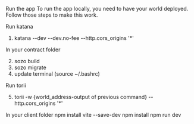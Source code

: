 
Run the app
To run the app locally, you need to have your world deployed. Follow those steps to make this work.

Run katana

1. katana --dev --dev.no-fee --http.cors_origins '*'


In your contract folder

2. sozo build
3. sozo migrate
4. update terminal (source ~/.bashrc)


Run torii

5. torii -w {world_address-output of previous command} --http.cors_origins '*'


In your client folder
npm install vite --save-dev
npm install
npm run dev
